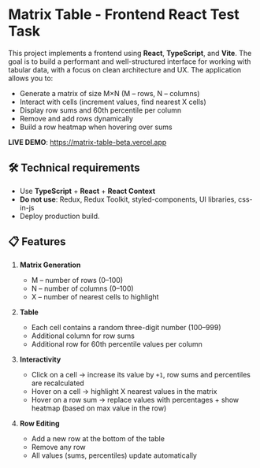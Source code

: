 # Matrix Table - Frontend React Test Task

This project implements a frontend using **React**, **TypeScript**, and **Vite**. The goal is to build a performant and well-structured interface for working with tabular data, with a focus on clean architecture and UX. The application allows you to:

- Generate a matrix of size M×N (M – rows, N – columns)
- Interact with cells (increment values, find nearest X cells)
- Display row sums and 60th percentile per column
- Remove and add rows dynamically
- Build a row heatmap when hovering over sums

**LIVE DEMO**: https://matrix-table-beta.vercel.app

## 🛠️ Technical requirements

- Use **TypeScript** + **React** + **React Context**
- **Do not use**: Redux, Redux Toolkit, styled-components, UI libraries, css-in-js
- Deploy production build.

## 📋 Features

1. **Matrix Generation**
   - M – number of rows (0–100)
   - N – number of columns (0–100)
   - X – number of nearest cells to highlight

2. **Table**
   - Each cell contains a random three-digit number (100–999)
   - Additional column for row sums
   - Additional row for 60th percentile values per column

3. **Interactivity**
   - Click on a cell → increase its value by `+1`, row sums and percentiles are recalculated
   - Hover on a cell → highlight X nearest values in the matrix
   - Hover on a row sum → replace values with percentages + show heatmap (based on max value in the row)

4. **Row Editing**
   - Add a new row at the bottom of the table
   - Remove any row
   - All values (sums, percentiles) update automatically
